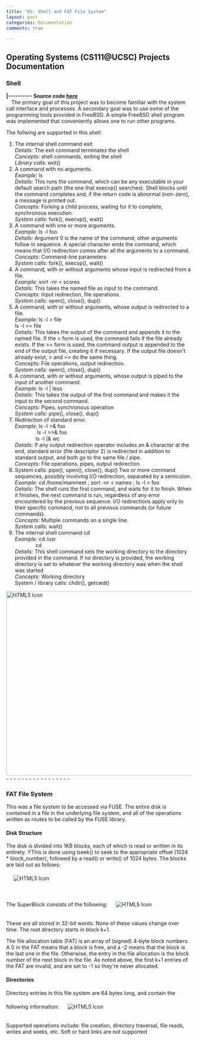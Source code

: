 ```yaml
---
title: "OS: Shell and FAT File System"
layout: post
categories: Documentation
comments: true

---
```



<h2> Operating Systems (CS111@UCSC) Projects Documentation</h2>
<h3> Shell </h3>
<p> <b> |---------- Source code <a href="https://github.com/manmeet3/Shell">here</a> </b><br/>
 &emsp;The primary goal of this project was to become familiar with the system call interface and processes. A secondary goal was to use some of the programming tools provided in FreeBSD. A simple FreeBSD shell program was implemented that conveniently allows one to run other programs.
</p>

The follwing are supported in this shell: 
<ol>
<li>
The internal shell command exit<br/>
<i>Details:</i> The exit command terminates the shell<br/>
<i>Concepts:</i> shell commands, exiting the shell<br/>
<i>Library calls:</i> exit()</li>
<li>A command with no arguments.<br/>
<i>Example:</i> ls<br/>
<i>Details:</i> This runs the command, which can be any executable in your default search path (the one that execvp() searches). Shell blocks until the command completes and, if the return code is abnormal (non-zero), a message is printed out. <br/>
<i>Concepts:</i> Forking a child process, waiting for it to complete, synchronous execution.<br/>
<i>System calls:</i> fork(), execvp(), wait()</li>
<li>A command with one or more arguments.<br/>
<i>Example:</i> ls -l foo<br/>
<i>Details:</i> Argument 0 is the name of the command; other arguments follow in sequence. A special character ends the command, which means that I/O redirection comes after all the arguments to a command.<br/>
<i>Concepts:</i> Command-line parameters<br/>
<i>System calls:</i> fork(), execvp(), wait()</li>
<li>A command, with or without arguments whose input is redirected from a file.<br/>
<i>Example:</i> sort -nr < scores<br/>
<i>Details:</i> This takes the named file as input to the command.<br/>
<i>Concepts:</i> Input redirection, file operations.<br/>
<i>System calls:</i> open(), close(), dup()</li>
<li>A command, with or without arguments, whose output is redirected to a file.<br/>
<i>Example:</i> ls -l > file<br/>
 ls -l >> file<br/>
<i>Details:</i> This takes the output of the command and appends it to the named file. If the > form is used, the command fails if the file already exists. If the >> form is used, the command output is appended to the end of the output file, creating it if necessary. If the output file doesn't already exist, > and >> do the same thing.<br/>
Concepts: File operations, output redirection.</li>
<i>System calls:</i> open(), close(), dup()<br/>
<li>A command, with or without arguments, whose output is piped to the input of another command.<br/>
<i>Example:</i> ls -l | less<br/>
<i>Details:</i> This takes the output of the first command and makes it the input to the second command.<br/>
<i>Concepts:</i> Pipes, synchronous operation <br/>
<i>System calls:</i> pipe(), close(), dup()</li>
<li>Redirection of standard error.<br/>
<i>Example:</i> ls -l >& foo<br/>
&emsp;&emsp;&emsp;&emsp; ls -l >>& foo<br/>
 &emsp;&emsp;&emsp;&emsp;ls -l |& wc<br/>
<i>Details:</i> If any output redirection operator includes an & character at the end, standard error (file descriptor 2) is redirected in addition to standard output, and both go to the same file / pipe.<br/>
<i>Concepts:</i> File operations, pipes, output redirection</li>
<li>System calls: pipe(), open(), close(), dup()
Two or more command sequences, possibly involving I/O redirection, separated by a semicolon.<br/>
<i>Example:</i> cd /home/manmeet ; sort -nr < names ; ls -l > foo<br/>
<i>Details:</i> The shell runs the first command, and waits for it to finish. When it finishes, the next command is run, regardless of any error encountered by the previous sequence. I/O redirections apply only to their specific command, not to all previous commands (or future commands).<br/>
<i>Concepts:</i> Multiple commands on a single line.<br/>
<i>System calls:</i> wait()</li>
<li>The internal shell command cd<br/>
<i>Example:</i> cd /usr<br/>
 &emsp;&emsp;&emsp;&emsp;cd<br/>
<i>Details:</i> This shell command sets the working directory to the directory provided in the command. If no directory is provided, the working directory is set to whatever the working directory was when the shell was started<br/>
<i>Concepts:</i> Working directory<br/>
System / library calls: chdir(), getcwd()
</li>
</ol>


<img src="{{ site.assets }}/myshell.png" alt="HTML5 Icon" style="width:900px;height:500px;margin: 0 auto;">  
<br/> - - - - - - - - - - - - - - - - -  <br/>
<h3> FAT File System </h3>

<p> This was a file system to be accessed via FUSE. The entire disk is contained in a file in the underlying file system, and all of the operations written as routes to be called by the FUSE library.</p>

<h4> Disk Structure </h4>
The disk is divided into 1KB blocks, each of which is read or written in its entirety. YThis is done using lseek() to seek to the appropriate offset (1024 * block_number), followed by a read() or write() of 1024 bytes. The blocks are laid out as follows:<br/> 

<img src="{{ site.assets }}/diskstruct.png" alt="HTML5 Icon" style= "padding: 20px;" >  

The SuperBlock consists of the following:
<img src="{{ site.assets }}/superblk.png" alt="HTML5 Icon" style= "padding: 20px;" >  

These are all stored in 32-bit words. None of these values change over time. The root directory starts in block k+1.

<p>The file allocation table (FAT) is an array of (signed) 4-byte block numbers. A 0 in the FAT means that a block is free, and a -2 means that the block is the last one in the file. Otherwise, the entry in the file allocation is the block number of the next block in the file. As noted above, the first k+1 entries of the FAT are invalid, and are set to -1 so they're never allocated. </p>
<h4> Directories</h4>
Directory entries in this file system are 64 bytes long, and contain the following information:

<img src="{{ site.assets }}/dirstruct.png" alt="HTML5 Icon" style= "padding: 20px;" >  

Supported operations include:  file creation, directory traversal, file reads, writes and seeks, etc. Soft or hard links are not supported